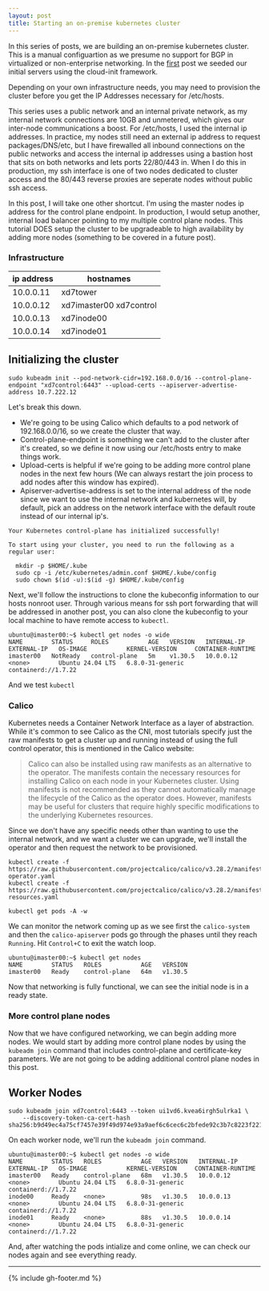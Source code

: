 ```yaml
---
layout: post
title: Starting an on-premise kubernetes cluster
---
```


In this series of posts, we are building an on-premise kubernetes cluster. This is a manual configuartion as we presume no support for BGP in virtualized or non-enterprise networking. In the [first](https://blog.skillcadet.com/2024/10/01/cloud-init-k8s-node.html) post we seeded our initial servers using the cloud-init framework.

Depending on your own infrastructure needs, you may need to provision the cluster before you get the IP Addresses necessary for /etc/hosts.

This series uses a public network and an internal private network, as my internal network connections are 10GB and unmetered, which gives our inter-node communications a boost. For /etc/hosts, I used the internal ip addresses.  In practice, my nodes still need an external ip address to request packages/DNS/etc, but I have firewalled all inbound connections on the public networks and access the internal ip addresses using a bastion host that sits on both networks and lets ports 22/80/443 in. When I do this in production, my ssh interface is one of two nodes dedicated to cluster access and the 80/443 reverse proxies are seperate nodes without public ssh access.

In this post, I will take one other shortcut. I'm using the master nodes ip address for the control plane endpoint. In production, I would setup another, internal load balancer pointing to my multiple control plane nodes. This tutorial DOES setup the cluster to be upgradeable to high availability by adding more nodes (something to be covered in a future post).

### Infrastructure

| ip address | hostnames               |
|------------|-------------------------|
| 10.0.0.11  | xd7tower                |
| 10.0.0.12  | xd7imaster00 xd7control |
| 10.0.0.13  | xd7inode00              |
| 10.0.0.14  | xd7inode01              |


## Initializing the cluster

```
sudo kubeadm init --pod-network-cidr=192.168.0.0/16 --control-plane-endpoint "xd7control:6443" --upload-certs --apiserver-advertise-address 10.7.222.12
```

Let's break this down.  

* We're going to be using Calico which defaults to a pod network of 192.168.0.0/16, so we create the cluster that way.
* Control-plane-endpoint is something we can't add to the cluster after it's created, so we define it now using our /etc/hosts entry to make things work.
* Upload-certs is helpful if we're going to be adding more control plane nodes in the next few hours (We can always restart the join process to add nodes after this window has expired).
* Apiserver-advertise-address is set to the internal address of the node since we want to use the internal network and kubernetes will, by default, pick an address on the network interface with the default route instead of our internal ip's.

```
Your Kubernetes control-plane has initialized successfully!

To start using your cluster, you need to run the following as a regular user:

  mkdir -p $HOME/.kube
  sudo cp -i /etc/kubernetes/admin.conf $HOME/.kube/config
  sudo chown $(id -u):$(id -g) $HOME/.kube/config

```

Next, we'll follow the instructions to clone the kubeconfig information to our hosts nonroot user. Through various means for ssh port forwarding that will be addressed in another post, you can also clone the kubeconfig to your local machine to have remote access to `kubectl`.

```
ubuntu@imaster00:~$ kubectl get nodes -o wide
NAME        STATUS     ROLES           AGE   VERSION   INTERNAL-IP   EXTERNAL-IP   OS-IMAGE           KERNEL-VERSION     CONTAINER-RUNTIME
imaster00   NotReady   control-plane   5m    v1.30.5   10.0.0.12   <none>        Ubuntu 24.04 LTS   6.8.0-31-generic   containerd://1.7.22
```

And we test `kubectl`

### Calico

Kubernetes needs a Container Network Interface as a layer of abstraction. While it's common to see Calico as the CNI, most tutorials specify just the raw manifests to get a cluster up and running instead of using the full control operator, this is mentioned in the Calico website:

> Calico can also be installed using raw manifests as an alternative to the operator. The manifests contain the necessary resources for installing Calico on each node in your Kubernetes cluster. Using manifests is not recommended as they cannot automatically manage the lifecycle of the Calico as the operator does. However, manifests may be useful for clusters that require highly specific modifications to the underlying Kubernetes resources.

Since we don't have any specific needs other than wanting to use the internal network, and we want a cluster we can upgrade, we'll install the operator and then request the network to be provisioned.

```
kubectl create -f https://raw.githubusercontent.com/projectcalico/calico/v3.28.2/manifests/tigera-operator.yaml
kubectl create -f https://raw.githubusercontent.com/projectcalico/calico/v3.28.2/manifests/custom-resources.yaml 
```

```
kubectl get pods -A -w
```

We can monitor the network coming up as we see first the `calico-system` and then the `calico-apiserver` pods go through the phases until they reach `Running`. Hit `Control+C` to exit the watch loop.

```
ubuntu@imaster00:~$ kubectl get nodes
NAME        STATUS   ROLES           AGE   VERSION
imaster00   Ready    control-plane   64m   v1.30.5
```

Now that networking is fully functional, we can see the initial node is in a ready state.

### More control plane nodes

Now that we have configured networking, we can begin adding more nodes. We would start by adding more control plane nodes by using the `kubeadm join` command that includes control-plane and certificate-key parameters. We are not going to be adding additional control plane nodes in this post.

## Worker Nodes

```
sudo kubeadm join xd7control:6443 --token ui1vd6.kvea6irgh5ulrka1 \
	--discovery-token-ca-cert-hash sha256:b9d49ec4a75cf7457e39f49d974e93a9aef6c6cec6c2bfede92c3b7c8223f221
```

On each worker node, we'll run the `kubeadm join` command.

```
ubuntu@imaster00:~$ kubectl get nodes -o wide
NAME        STATUS   ROLES           AGE   VERSION   INTERNAL-IP   EXTERNAL-IP   OS-IMAGE           KERNEL-VERSION     CONTAINER-RUNTIME
imaster00   Ready    control-plane   68m   v1.30.5   10.0.0.12   <none>        Ubuntu 24.04 LTS   6.8.0-31-generic   containerd://1.7.22
inode00     Ready    <none>          98s   v1.30.5   10.0.0.13   <none>        Ubuntu 24.04 LTS   6.8.0-31-generic   containerd://1.7.22
inode01     Ready    <none>          88s   v1.30.5   10.0.0.14   <none>        Ubuntu 24.04 LTS   6.8.0-31-generic   containerd://1.7.22
```

And, after watching the pods intialize and come online, we can check our nodes again and see everything ready.

---
{% include gh-footer.md %}
